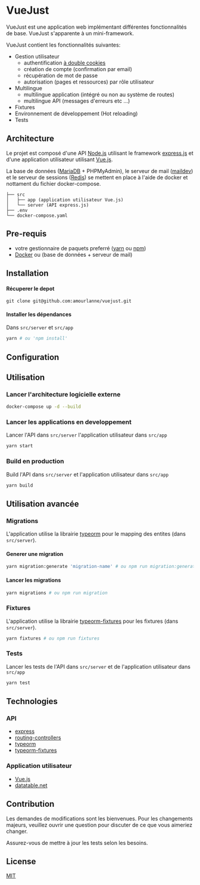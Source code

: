 # VueJust

VueJust est une application web implémentant différentes fonctionnalités de base. VueJust s'apparente à un mini-framework.

VueJust contient les fonctionnalités suivantes:
- Gestion utilisateur
    - authentification [à double cookies](https://medium.com/lightrail/getting-token-authentication-right-in-a-stateless-single-page-application-57d0c6474e3)
    - création de compte (confirmation par email)
    - récupération de mot de passe
    - autorisation (pages et ressources) par rôle utilisateur
- Multilingue
    - multilingue application (intégré ou non au système de routes)
    - multilingue API (messages d'erreurs etc ...)
- Fixtures
- Environnement de développement (Hot reloading)
- Tests

## Architecture
Le projet est composé d'une API [Node.js](https://nodejs.org/en/) utilisant le framework [express.js](https://expressjs.com/fr/) et d'une application utilisateur utilisant [Vue.js](https://vuejs.org/).

La base de données ([MariaDB](https://mariadb.org/) + PHPMyAdmin), le serveur de mail ([maildev](https://github.com/maildev/maildev)) et le serveur de sessions ([Redis](https://redis.io/)) se mettent en place à l'aide de docker et nottament du fichier docker-compose.

```
├── src 
│   ├── app (application utilisateur Vue.js)
│   └── server (API express.js)
├── .env
└── docker-compose.yaml
```
## Pre-requis
- votre gestionnaire de paquets preferré ([yarn](https://yarnpkg.com/lang/fr/) ou [npm](https://www.npmjs.com/))
- [Docker](https://www.docker.com/) ou (base de données + serveur de mail)

## Installation

#### Récuperer le depot
```git
git clone git@github.com:amourlanne/vuejust.git
```

#### Installer les dépendances

Dans `src/server` et `src/app`
```bash
yarn # ou 'npm install'
```

## Configuration

## Utilisation

### Lancer l'architecture logicielle externe

```bash
docker-compose up -d --build
```
### Lancer les applications en developpement
Lancer l'API dans `src/server` l'application utilisateur dans `src/app`
```bash
yarn start
```
### Build en production
Build l'API dans `src/server` et l'application utilisateur dans `src/app`
```bash
yarn build
```

## Utilisation avancée

### Migrations
L'application utilise la librairie [typeorm](https://github.com/typeorm/typeorm) pour le mapping des entites (dans `src/server`).
#### Generer une migration
```bash
yarn migration:generate 'migration-name' # ou npm run migration:generate 'migration-name'
```

#### Lancer les migrations

```bash
yarn migrations # ou npm run migration
```

### Fixtures
L'application utilise la librairie [typeorm-fixtures](https://github.com/RobinCK/typeorm-fixtures) pour les fixtures (dans `src/server`).
```bash
yarn fixtures # ou npm run fixtures
```

### Tests

Lancer les tests de l'API dans `src/server` et de l'application utilisateur dans `src/app`

```bash
yarn test
```

## Technologies

### API
- [express](https://github.com/expressjs/express)
- [routing-controllers](https://github.com/typestack/routing-controllers)
- [typeorm](https://github.com/typeorm/typeorm)
- [typeorm-fixtures](https://github.com/RobinCK/typeorm-fixtures)

### Application utilisateur
- [Vue.js](https://vuejs.org/)
- [datatable.net](https://datatables.net/)

## Contribution
Les demandes de modifications sont les bienvenues. Pour les changements majeurs, veuillez ouvrir une question pour discuter de ce que vous aimeriez changer.

Assurez-vous de mettre à jour les tests selon les besoins.

## License
[MIT](https://choosealicense.com/licenses/mit/)
